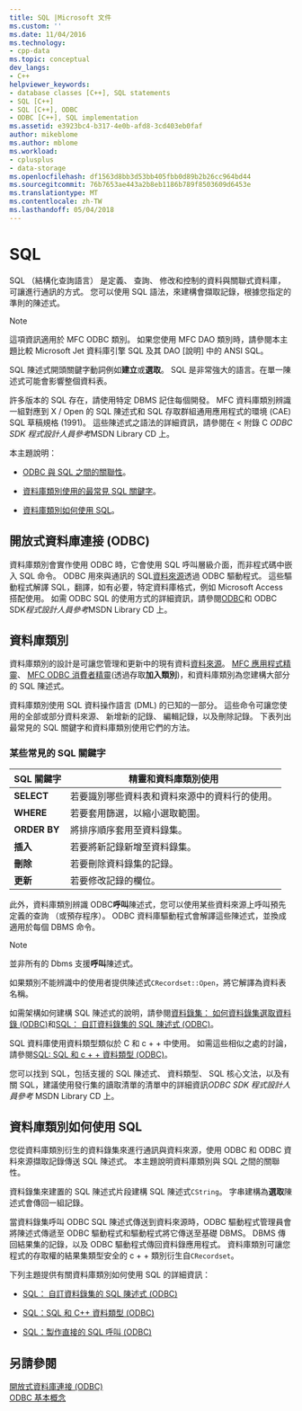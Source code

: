 ```yaml
---
title: SQL |Microsoft 文件
ms.custom: ''
ms.date: 11/04/2016
ms.technology:
- cpp-data
ms.topic: conceptual
dev_langs:
- C++
helpviewer_keywords:
- database classes [C++], SQL statements
- SQL [C++]
- SQL [C++], ODBC
- ODBC [C++], SQL implementation
ms.assetid: e3923bc4-b317-4e0b-afd8-3cd403eb0faf
author: mikeblome
ms.author: mblome
ms.workload:
- cplusplus
- data-storage
ms.openlocfilehash: df1563d8bb3d53bb405fbb0d89b2b26cc964bd44
ms.sourcegitcommit: 76b7653ae443a2b8eb1186b789f8503609d6453e
ms.translationtype: MT
ms.contentlocale: zh-TW
ms.lasthandoff: 05/04/2018
---
```

# <a name="sql"></a>SQL
SQL （結構化查詢語言） 是定義、 查詢、 修改和控制的資料與關聯式資料庫，可讓進行通訊的方式。 您可以使用 SQL 語法，來建構會擷取記錄，根據您指定的準則的陳述式。  
  
> [!NOTE]
>  這項資訊適用於 MFC ODBC 類別。 如果您使用 MFC DAO 類別時，請參閱本主題比較 Microsoft Jet 資料庫引擎 SQL 及其 DAO [說明] 中的 ANSI SQL。  
  
 SQL 陳述式開頭關鍵字動詞例如**建立**或**選取**。 SQL 是非常強大的語言。在單一陳述式可能會影響整個資料表。  
  
 許多版本的 SQL 存在，請使用特定 DBMS 記住每個開發。 MFC 資料庫類別辨識一組對應到 X / Open 的 SQL 陳述式和 SQL 存取群組通用應用程式的環境 (CAE) SQL 草稿規格 (1991)。 這些陳述式之語法的詳細資訊，請參閱在 < 附錄 C *ODBC SDK* *程式設計人員參考*MSDN Library CD 上。  
  
 本主題說明：  
  
-   [ODBC 與 SQL 之間的關聯性](#_core_open_database_connectivity_.28.odbc.29)。  
  
-   [資料庫類別使用的最常見 SQL 關鍵字](#_core_the_database_classes)。  
  
-   [資料庫類別如何使用 SQL](#_core_how_the_database_classes_use_sql)。  
  
##  <a name="_core_open_database_connectivity_.28.odbc.29"></a> 開放式資料庫連接 (ODBC)  
 資料庫類別會實作使用 ODBC 時，它會使用 SQL 呼叫層級介面，而非程式碼中嵌入 SQL 命令。 ODBC 用來與通訊的 SQL[資料來源](../../data/odbc/data-source-odbc.md)透過 ODBC 驅動程式。 這些驅動程式解譯 SQL，翻譯，如有必要，特定資料庫格式，例如 Microsoft Access 搭配使用。 如需 ODBC SQL 的使用方式的詳細資訊，請參閱[ODBC](../../data/odbc/odbc-basics.md)和 ODBC SDK*程式設計人員參考*MSDN Library CD 上。  
  
##  <a name="_core_the_database_classes"></a> 資料庫類別  
 資料庫類別的設計是可讓您管理和更新中的現有資料[資料來源](../../data/odbc/data-source-odbc.md)。 [MFC 應用程式精靈](../../mfc/reference/database-support-mfc-application-wizard.md)、 [MFC ODBC 消費者精靈](../../mfc/reference/adding-an-mfc-odbc-consumer.md)(透過存取**加入類別**)，和資料庫類別為您建構大部分的 SQL 陳述式。  
  
 資料庫類別使用 SQL 資料操作語言 (DML) 的已知的一部分。 這些命令可讓您使用的全部或部分資料來源、 新增新的記錄、 編輯記錄，以及刪除記錄。 下表列出最常見的 SQL 關鍵字和資料庫類別使用它們的方法。  
  
### <a name="some-common-sql-keywords"></a>某些常見的 SQL 關鍵字  
  
|SQL 關鍵字|精靈和資料庫類別使用|  
|-----------------|---------------------------------------------|  
|**SELECT**|若要識別哪些資料表和資料來源中的資料行的使用。|  
|**WHERE**|若要套用篩選，以縮小選取範圍。|  
|**ORDER BY**|將排序順序套用至資料錄集。|  
|**插入**|若要將新記錄新增至資料錄集。|  
|**刪除**|若要刪除資料錄集的記錄。|  
|**更新**|若要修改記錄的欄位。|  
  
 此外，資料庫類別辨識 ODBC**呼叫**陳述式，您可以使用某些資料來源上呼叫預先定義的查詢 （或預存程序）。 ODBC 資料庫驅動程式會解譯這些陳述式，並換成適用於每個 DBMS 命令。  
  
> [!NOTE]
>  並非所有的 Dbms 支援**呼叫**陳述式。  
  
 如果類別不能辨識中的使用者提供陳述式`CRecordset::Open`，將它解譯為資料表名稱。  
  
 如需架構如何建構 SQL 陳述式的說明，請參閱[資料錄集： 如何資料錄集選取資料錄 (ODBC)](../../data/odbc/recordset-how-recordsets-select-records-odbc.md)和[SQL： 自訂資料錄集的 SQL 陳述式 (ODBC)](../../data/odbc/sql-customizing-your-recordsets-sql-statement-odbc.md)。  
  
 SQL 資料庫使用資料類型類似於 C 和 c + + 中使用。 如需這些相似之處的討論，請參閱[SQL: SQL 和 c + + 資料類型 (ODBC)](../../data/odbc/sql-sql-and-cpp-data-types-odbc.md)。  
  
 您可以找到 SQL，包括支援的 SQL 陳述式、 資料類型、 SQL 核心文法，以及有關 SQL，建議使用發行集的讀取清單的清單中的詳細資訊*ODBC SDK* *程式設計人員參考* MSDN Library CD 上。  
  
##  <a name="_core_how_the_database_classes_use_sql"></a> 資料庫類別如何使用 SQL  
 您從資料庫類別衍生的資料錄集來進行通訊與資料來源，使用 ODBC 和 ODBC 資料來源擷取記錄傳送 SQL 陳述式。 本主題說明資料庫類別與 SQL 之間的關聯性。  
  
 資料錄集來建置的 SQL 陳述式片段建構 SQL 陳述式`CString`。 字串建構為**選取**陳述式會傳回一組記錄。  
  
 當資料錄集呼叫 ODBC SQL 陳述式傳送到資料來源時，ODBC 驅動程式管理員會將陳述式傳遞至 ODBC 驅動程式和驅動程式將它傳送至基礎 DBMS。 DBMS 傳回結果集的記錄，以及 ODBC 驅動程式傳回資料錄應用程式。 資料庫類別可讓您程式的存取權的結果集類型安全的 c + + 類別衍生自`CRecordset`。  
  
 下列主題提供有關資料庫類別如何使用 SQL 的詳細資訊：  
  
-   [SQL： 自訂資料錄集的 SQL 陳述式 (ODBC)](../../data/odbc/sql-customizing-your-recordsets-sql-statement-odbc.md)  
  
-   [SQL：SQL 和 C++ 資料類型 (ODBC)](../../data/odbc/sql-sql-and-cpp-data-types-odbc.md)  
  
-   [SQL：製作直接的 SQL 呼叫 (ODBC)](../../data/odbc/sql-making-direct-sql-calls-odbc.md)  
  
## <a name="see-also"></a>另請參閱  
 [開放式資料庫連接 (ODBC)](../../data/odbc/open-database-connectivity-odbc.md)   
 [ODBC 基本概念](../../data/odbc/odbc-basics.md)